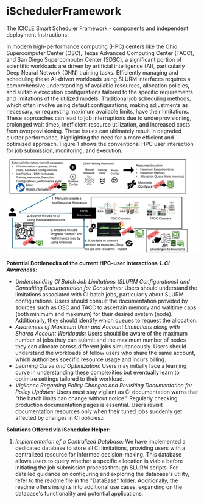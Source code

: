 # iSchedulerFramework
The ICICLE Smart Scheduler Framework - components and independent deployment Instructions. 


In modern high-performance computing (HPC) centers like the Ohio Supercomputer Center (OSC), Texas Advanced Computing Center (TACC), and San Diego Supercomputer Center (SDSC), a significant portion of scientific workloads are driven by artificial intelligence (AI), particularly Deep Neural Network (DNN) training tasks. Efficiently managing and scheduling these AI-driven workloads using SLURM interfaces requires a comprehensive understanding of available resources, allocation policies, and suitable execution configurations tailored to the specific requirements and limitations of the utilized models.
Traditional job scheduling methods, which often involve using default configurations, making adjustments as necessary, or requesting maximum available limits, have their limitations. These approaches can lead to job interruptions due to underprovisioning, prolonged wait times, inefficient resource utilization, and increased costs from overprovisioning. These issues can ultimately result in degraded cluster performance, highlighting the need for a more efficient and optimized approach. Figure 1 shows the conventional HPC user interaction for job submission, monitoring, and execution. 

![Convetional User-HPC Interactions](https://github.com/manikyaswathi/iSchedulerFramework/blob/main/Images/ConvLifeCycle.png?raw=true)

**Potential Bottlenecks of the current HPC-user interactions**
_**1. CI Awareness:**_
- _Understanding CI Batch Job Limitations (SLURM Configurations) and Consulting Documentation for Constraints:_ Users should understand the limitations associated with CI batch jobs, particularly about SLURM configurations. Users should consult the documentation provided by sources such as OSC and TACC to ascertain memory and walltime caps (both minimum and maximum) for their desired system (node). Additionally, they should identify which queues to request the allocation.
- _Awareness of Maximum User and Account Limitations along with Shared Account Workloads:_  Users should be aware of the maximum number of jobs they can submit and the maximum number of nodes they can allocate across different jobs simultaneously. Users should understand the workloads of fellow users who share the same account, which authorizes specific resource usage and incurs billing.
- _Learning Curve and Optimization:_ Users may initially face a learning curve in understanding these complexities but eventually learn to optimize settings tailored to their workload.
- _Vigilance Regarding Policy Changes and Revisiting Documentation for Policy Updates:_ Users must stay vigilant as CI documentation warns that "the batch limits can change without notice." Regularly checking production documentation pages is essential. Users revisit documentation resources only when their tuned jobs suddenly get affected by changes in CI policies.:


**Solutions Offered via iScheduler Helper:**
1. _Implementation of a Centralized Database:_ We have implemented a dedicated database to store all CI limitations, providing users with a centralized resource for informed decision-making. This database allows users to query whether a specific allocation is viable before initiating the job submission process through SLURM scripts. For detailed guidance on configuring and exploring the database's utility, refer to the readme file in the "DataBase" folder. Additionally, the readme offers insights into additional use cases, expanding on the database's functionality and potential applications.
